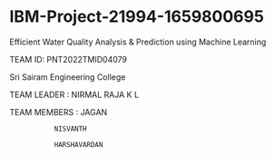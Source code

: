 # IBM-Project-21994-1659800695
Efficient Water Quality Analysis &amp; Prediction using Machine Learning

TEAM ID: PNT2022TMID04079

Sri Sairam Engineering College

TEAM LEADER : NIRMAL RAJA K L 

TEAM MEMBERS : JAGAN 

               NISVANTH 
               
               HARSHAVARDAN
